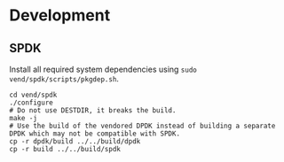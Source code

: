 # Development

## SPDK

Install all required system dependencies using `sudo vend/spdk/scripts/pkgdep.sh`.

```
cd vend/spdk
./configure
# Do not use DESTDIR, it breaks the build.
make -j
# Use the build of the vendored DPDK instead of building a separate DPDK which may not be compatible with SPDK.
cp -r dpdk/build ../../build/dpdk
cp -r build ../../build/spdk
```
